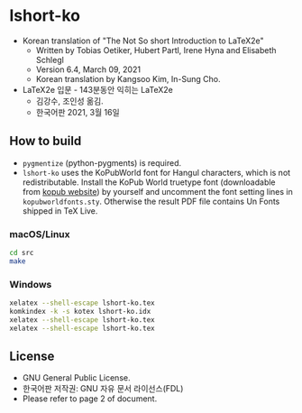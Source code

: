 # lshort-ko


- Korean translation of "The Not So short Introduction to LaTeX2e"
  - Written by Tobias Oetiker, Hubert Partl, Irene Hyna and Elisabeth Schlegl
  - Version 6.4, March 09, 2021
  - Korean translation by Kangsoo Kim, In-Sung Cho.
- LaTeX2e 입문 - 143분동안 익히는 LaTeX2e
  - 김강수, 조인성 옮김.
  - 한국어판 2021, 3월 16일

## How to build

- `pygmentize` (python-pygments) is required.
- `lshort-ko` uses the KoPubWorld font for Hangul characters, which is not redistributable. Install the KoPub World truetype font (downloadable from [kopub website](http://www.kopus.org/biz/electronic/font.aspx)) by yourself and uncomment the font setting lines in `kopubworldfonts.sty`. Otherwise the result PDF file contains Un Fonts shipped in TeX Live.

### macOS/Linux

```bash
cd src
make
```

### Windows

```bash
xelatex --shell-escape lshort-ko.tex
komkindex -k -s kotex lshort-ko.idx
xelatex --shell-escape lshort-ko.tex
xelatex --shell-escape lshort-ko.tex
```

## License

- GNU General Public License.
- 한국어판 저작권: GNU 자유 문서 라이선스(FDL)
- Please refer to page 2 of document.
